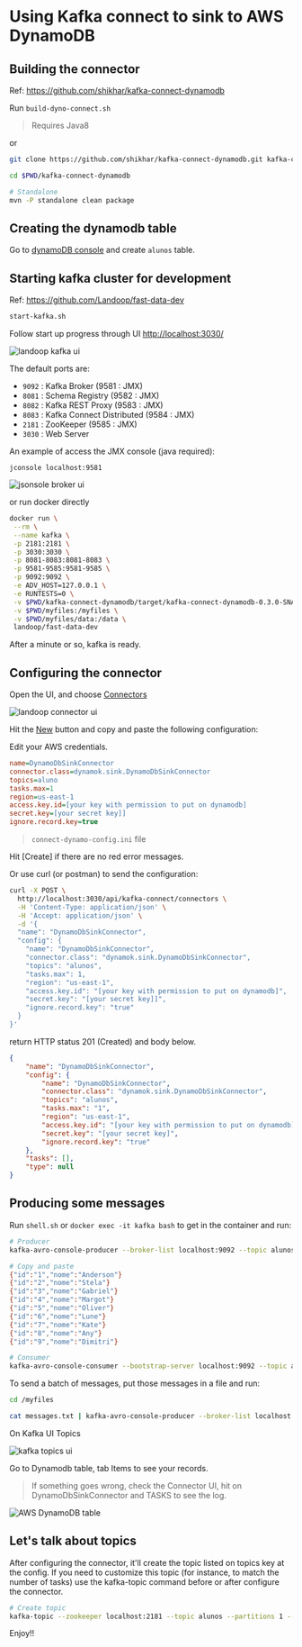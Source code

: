 # Using Kafka connect to sink to AWS DynamoDB

## Building the connector
Ref: <https://github.com/shikhar/kafka-connect-dynamodb>

Run `build-dyno-connect.sh`
> Requires Java8

or

```bash
git clone https://github.com/shikhar/kafka-connect-dynamodb.git kafka-connect-dynamodb

cd $PWD/kafka-connect-dynamodb

# Standalone
mvn -P standalone clean package
```

## Creating the dynamodb table
Go to [dynamoDB console](https://console.aws.amazon.com/dynamodb) and create `alunos` table.

## Starting kafka cluster for development
Ref: <https://github.com/Landoop/fast-data-dev>

```bash
start-kafka.sh
``` 
Follow start up progress through UI <http://localhost:3030/>

![landoop kafka ui](images/kafka-ui.png)

The default ports are:

* `9092` : Kafka Broker (9581 : JMX)
* `8081` : Schema Registry (9582 : JMX)
* `8082` : Kafka REST Proxy (9583 : JMX)
* `8083` : Kafka Connect Distributed (9584 : JMX)
* `2181` : ZooKeeper (9585 : JMX)
* `3030` : Web Server

An example of access the JMX console (java required): 

`jconsole localhost:9581`

![jsonsole broker ui](images/jconsole-ui.png)

or run docker directly

```bash
docker run \
 --rm \
 --name kafka \
 -p 2181:2181 \
 -p 3030:3030 \
 -p 8081-8083:8081-8083 \
 -p 9581-9585:9581-9585 \
 -p 9092:9092 \
 -e ADV_HOST=127.0.0.1 \
 -e RUNTESTS=0 \
 -v $PWD/kafka-connect-dynamodb/target/kafka-connect-dynamodb-0.3.0-SNAPSHOT-standalone.jar:/connectors/dynamodb.jar \
 -v $PWD/myfiles:/myfiles \
 -v $PWD/myfiles/data:/data \
 landoop/fast-data-dev
```
After a minute or so, kafka is ready.

## Configuring the connector

Open the UI, and choose [Connectors](http://localhost:3030/kafka-connect-ui)

![landoop connector ui](images/connector-ui.png)

Hit the [New](http://localhost:3030/kafka-connect-ui/#/cluster/fast-data-dev/select-connector) button and copy and paste the following configuration:

Edit your AWS credentials.

```ini
name=DynamoDbSinkConnector
connector.class=dynamok.sink.DynamoDbSinkConnector
topics=aluno
tasks.max=1
region=us-east-1
access.key.id=[your key with permission to put on dynamodb]
secret.key=[your secret key]]
ignore.record.key=true
```
> `connect-dynamo-config.ini` file

Hit [Create] if there are no red error messages.

Or use curl (or postman) to send the configuration:

```bash
curl -X POST \
  http://localhost:3030/api/kafka-connect/connectors \
  -H 'Content-Type: application/json' \
  -H 'Accept: application/json' \
  -d '{
  "name": "DynamoDbSinkConnector",
  "config": {
    "name": "DynamoDbSinkConnector",
    "connector.class": "dynamok.sink.DynamoDbSinkConnector",
    "topics": "alunos",
    "tasks.max": 1,
    "region": "us-east-1",
    "access.key.id": "[your key with permission to put on dynamodb]",
    "secret.key": "[your secret key]]",
    "ignore.record.key": "true"
  }
}'
```

return HTTP status 201 (Created) and body below.

```json
{
    "name": "DynamoDbSinkConnector",
    "config": {
        "name": "DynamoDbSinkConnector",
        "connector.class": "dynamok.sink.DynamoDbSinkConnector",
        "topics": "alunos",
        "tasks.max": "1",
        "region": "us-east-1",
        "access.key.id": "[your key with permission to put on dynamodb]",
        "secret.key": "[your secret key]",
        "ignore.record.key": "true"
    },
    "tasks": [],
    "type": null
}
```

## Producing some messages

Run `shell.sh` or `docker exec -it kafka bash` to get in the container and run:

```bash
# Producer
kafka-avro-console-producer --broker-list localhost:9092 --topic alunos --property value.schema='{"type":"record","name":"aluno","fields":[{"name":"id","type":"string"},{"name":"nome", "type": "string"}]}'

# Copy and paste
{"id":"1","nome":"Anderson"}
{"id":"2","nome":"Stela"}
{"id":"3","nome":"Gabriel"}
{"id":"4","nome":"Margot"}
{"id":"5","nome":"Oliver"}
{"id":"6","nome":"Lune"}
{"id":"7","nome":"Kate"}
{"id":"8","nome":"Any"}
{"id":"9","nome":"Dimitri"}

# Consumer
kafka-avro-console-consumer --bootstrap-server localhost:9092 --topic alunos --from-beginning
```

To send a batch of messages, put those messages in a file and run:

```bash
cd /myfiles

cat messages.txt | kafka-avro-console-producer --broker-list localhost:9092 --topic alunos --property value.schema='{"type":"record","name":"aluno","fields":[{"name":"id","type":"string"},{"name":"nome", "type": "string"}]}'
```

On Kafka UI Topics

![kafka topics ui](images/kafka-topics-ui.png)

Go to Dynamodb table, tab Items to see your records.

> If something goes wrong, check the Connector UI, hit on DynamoDbSinkConnector and TASKS to see the log.

![AWS DynamoDB table](images/dynamodb-table.png)

## Let's talk about topics

After configuring the connector, it'll create the topic listed on topics key at the config. If you need to customize this topic (for instance, to match the number of tasks) use the kafka-topic command before or after configure the connector.

```bash
# Create topic
kafka-topic --zookeeper localhost:2181 --topic alunos --partitions 1 --replication-factor 1
```

Enjoy!!